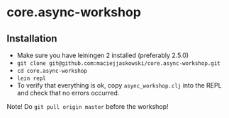 # core.async-workshop

## Installation

* Make sure you have leiningen 2 installed (preferably 2.5.0)
* `git clone git@github.com:maciejjaskowski/core.async-workshop.git`
* `cd core.async-workshop`
* `lein repl`
* To verify that everything is ok, copy `async_workshop.clj` into the REPL and check that no errors occurred.

Note! Do `git pull origin master` before the workshop!
